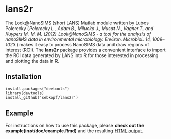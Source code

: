 lans2r
======

The Look@NanoSIMS (short LANS) Matlab module written by Lubos Polerecky (*Polerecky L., Adam B., Milucka J., Musat N., Vagner T. and Kuypers M. M. M. (2012) Look@NanoSIMS - a tool for the analysis of nanoSIMS data in environmental microbiology. Environ. Microbiol. 14, 1009–1023.*) makes it easy to process NanoSIMS data and draw regions of interest (ROI). The **lans2r** package provides a convenient interface to import the ROI data generated by LANS into R for those interested in processing and plotting the data in R. 

## Installation

```{r, eval=FALSE}
install.packages("devtools")
library(devtools)
install_github('sebkopf/lans2r')
```

## Example

For instructions on how to use this package, please **check out the example(inst/doc/example.Rmd)** and the resulting [HTML output](https://rawgit.com/sebkopf/lans2r/master/inst/doc/example.html).

